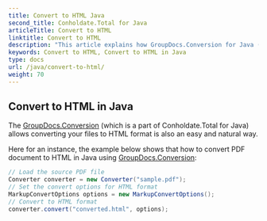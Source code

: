 ```yaml
---
title: Convert to HTML Java
second_title: Conholdate.Total for Java
articleTitle: Convert to HTML
linktitle: Convert to HTML
description: "This article explains how GroupDocs.Conversion for Java (which is a part of Conholdate.Total for Java) supports convert to HTML."
keywords: Convert to HTML, Convert to HTML in Java
type: docs
url: /java/convert-to-html/
weight: 70
---
```


## Convert to HTML in Java

The [GroupDocs.Conversion](https://products.groupdocs.com/conversion/java) (which is a part of Conholdate.Total for Java) allows converting your files to HTML format is also an easy and natural way.

Here for an instance, the example below shows that how to convert PDF document to HTML in Java using [GroupDocs.Conversion](https://products.groupdocs.com/conversion/java):

```java
// Load the source PDF file
Converter converter = new Converter("sample.pdf");
// Set the convert options for HTML format
MarkupConvertOptions options = new MarkupConvertOptions();
// Convert to HTML format
converter.convert("converted.html", options);
```











